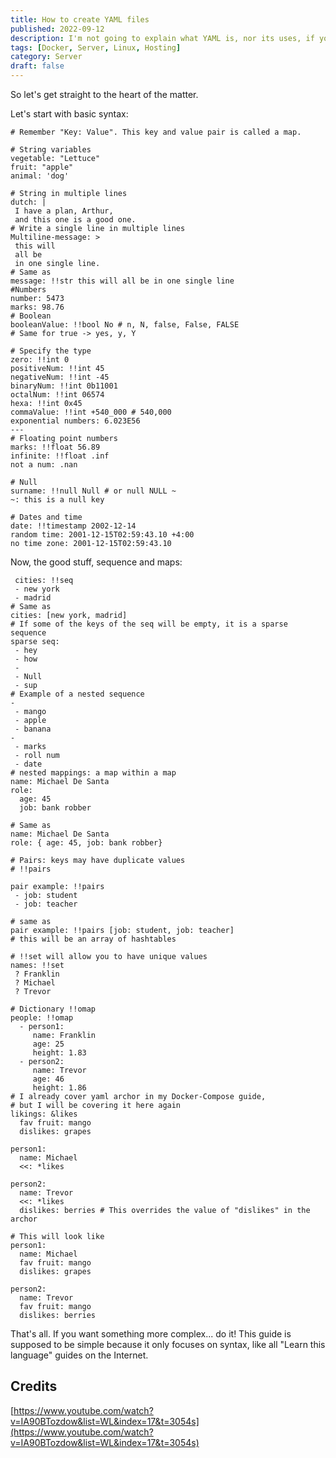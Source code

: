 ```yaml
---
title: How to create YAML files
published: 2022-09-12
description: I'm not going to explain what YAML is, nor its uses, if you want to learn how to create one, I'm pretty sure you already have that information.
tags: [Docker, Server, Linux, Hosting]
category: Server
draft: false
---
```

So let's get straight to the heart of the matter.

Let's start with basic syntax:

```
# Remember "Key: Value". This key and value pair is called a map.

# String variables
vegetable: "Lettuce"
fruit: "apple"
animal: 'dog'

# String in multiple lines
dutch: | 
 I have a plan, Arthur,
 and this one is a good one.
# Write a single line in multiple lines
Multiline-message: >
 this will 
 all be 
 in one single line.
# Same as
message: !!str this will all be in one single line
#Numbers
number: 5473
marks: 98.76
# Boolean
booleanValue: !!bool No # n, N, false, False, FALSE
# Same for true -> yes, y, Y

# Specify the type
zero: !!int 0
positiveNum: !!int 45
negativeNum: !!int -45
binaryNum: !!int 0b11001
octalNum: !!int 06574
hexa: !!int 0x45
commaValue: !!int +540_000 # 540,000
exponential numbers: 6.023E56
---
# Floating point numbers
marks: !!float 56.89
infinite: !!float .inf
not a num: .nan

# Null
surname: !!null Null # or null NULL ~
~: this is a null key

# Dates and time
date: !!timestamp 2002-12-14
random time: 2001-12-15T02:59:43.10 +4:00
no time zone: 2001-12-15T02:59:43.10
```

Now, the good stuff, sequence and maps:

```
 cities: !!seq
 - new york
 - madrid
# Same as
cities: [new york, madrid]
# If some of the keys of the seq will be empty, it is a sparse sequence
sparse seq:
 - hey
 - how
 - 
 - Null
 - sup
# Example of a nested sequence
- 
 - mango
 - apple
 - banana
-
 - marks
 - roll num
 - date
# nested mappings: a map within a map
name: Michael De Santa
role:
  age: 45
  job: bank robber
  
# Same as
name: Michael De Santa
role: { age: 45, job: bank robber}

# Pairs: keys may have duplicate values
# !!pairs

pair example: !!pairs
 - job: student
 - job: teacher

# same as
pair example: !!pairs [job: student, job: teacher]
# this will be an array of hashtables

# !!set will allow you to have unique values
names: !!set
 ? Franklin
 ? Michael
 ? Trevor

# Dictionary !!omap
people: !!omap
  - person1:
     name: Franklin
     age: 25
     height: 1.83
  - person2:
     name: Trevor
     age: 46
     height: 1.86
# I already cover yaml archor in my Docker-Compose guide, 
# but I will be covering it here again
likings: &likes
  fav fruit: mango
  dislikes: grapes

person1:
  name: Michael
  <<: *likes

person2:
  name: Trevor
  <<: *likes
  dislikes: berries # This overrides the value of "dislikes" in the archor

# This will look like
person1:
  name: Michael
  fav fruit: mango
  dislikes: grapes

person2:
  name: Trevor
  fav fruit: mango
  dislikes: berries
```

That's all. If you want something more complex... do it! This guide is supposed to be simple because it only focuses on syntax, like all "Learn this language" guides on the Internet.   

## Credits

[https://www.youtube.com/watch?v=IA90BTozdow&list=WL&index=17&t=3054s](https://www.youtube.com/watch?v=IA90BTozdow&list=WL&index=17&t=3054s)